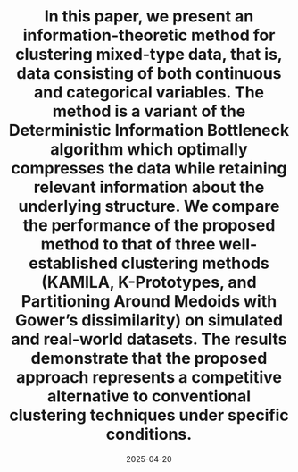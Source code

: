 ---
title: "In this paper, we present an information-theoretic method for clustering mixed-type data, that is, data consisting of both continuous and categorical variables. The method is a variant of the Deterministic Information Bottleneck algorithm which optimally compresses the data while retaining relevant information about the underlying structure. We compare the performance of the proposed method to that of three well-established clustering methods (KAMILA, K-Prototypes, and Partitioning Around Medoids with Gower’s dissimilarity) on simulated and real-world datasets. The results demonstrate that the proposed approach represents a competitive alternative to conventional clustering techniques under specific conditions."
collection: publications
category: conferences
permalink: /publication/costa2025_dibmix
#abstract: ''  # Abstract
date: 2025-04-20
venue: 'Data Science, Classification, and Artificial Intelligence for Modeling Decision Making (IFCS 2024)'
abbr: "Cluster Analysis"
#slidesurl: 'http://academicpages.github.io/files/slides1.pdf'
paperurl: 'https://link.springer.com/chapter/10.1007/978-3-031-85870-3_9'  # Link to PDF
citation: '@inproceedings{costa2024deterministic,
  title={A Deterministic Information Bottleneck Method for Clustering Mixed-Type Data},
  author={Costa, Efthymios and Papatsouma, Ioanna and Markos, Angelos},
  booktitle={Conference of the International Federation of Classification Societies},
  pages={81--88},
  year={2024},
  organization={Springer}
}'  # BibTeX Citation
authors: "<u>Efthymios Costa</u>, Ioanna Papatsouma, and Angelos Markos"  # You can add this if not yet defined
---